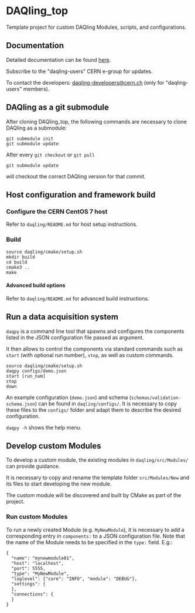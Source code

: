 # DAQling_top

Template project for custom DAQling Modules, scripts, and configurations.

## Documentation

Detailed documentation can be found [here][codimd].

[codimd]: <https://codimd.web.cern.ch/s/B1oArin-r>

Subscribe to the "daqling-users" CERN e-group for updates.

To contact the developers: daqling-developers@cern.ch (only for "daqling-users" members).

## DAQling as a git submodule

After cloning DAQling_top, the following commands are necessary to clone DAQling as a submodule:

    git submodule init
    git submodule update

After every `git checkout` or `git pull`

    git submodule update

will checkout the correct DAQling version for that commit.

## Host configuration and framework build

### Configure the CERN CentOS 7 host

Refer to `daqling/README.md` for host setup instructions.

### Build

    source daqling/cmake/setup.sh
    mkdir build
    cd build
    cmake3 ..
    make

#### Advanced build options

Refer to `daqling/README.md` for advanced build instructions.

## Run a data acquisition system

`daqpy` is a command line tool that spawns and configures the components listed in the JSON configuration file passed as argument.

It then allows to control the components via standard commands such as `start` (with optional run number), `stop`, as well as custom commands.

    source daqling/cmake/setup.sh
    daqpy configs/demo.json
    start [run_num]
    stop
    down

An example configuration (`demo.json`) and schema (`schemas/validation-schema.json`) can be found in `daqling/configs/`. It is necessary to copy these files to the `configs/` folder and adapt them to describe the desired configuration.

`daqpy -h` shows the help menu.

## Develop custom Modules

To develop a custom module, the existing modules in `daqling/src/Modules/` can provide guidance.

It is necessary to copy and rename the template folder `src/Modules/New` and its files to start developing the new module.

The custom module will be discovered and built by CMake as part of the project.

### Run custom Modules

To run a newly created Module (e.g. `MyNewModule`), it is necessary to add a corresponding entry in `components:` to a JSON configuration file. Note that the name of the Module needs to be specified in the `type:` field. E.g.:

    {
      "name": "mynewmodule01",
      "host": "localhost",
      "port": 5555,
      "type": "MyNewModule",
      "loglevel": {"core": "INFO", "module": "DEBUG"},
      "settings": {
      },
      "connections": {
      }    
    }
